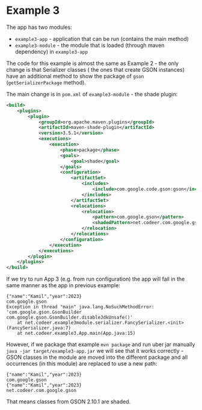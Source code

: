 # Example 3

The app has two modules:

* `example3-app` - application that can be run (contains the main method)
* `example3-module` - the module that is loaded (through maven dependency) in `example3-app`

The code for this example is almost the same as Example 2 - the only change is that Serializer classes (
the ones that create GSON instances) have an additional method to show the package of `gson` (`getSerializerPackage`
method).

The main change is in `pom.xml` of `example3-module` - the shade plugin:

```xml
<build>
    <plugins>
        <plugin>
            <groupId>org.apache.maven.plugins</groupId>
            <artifactId>maven-shade-plugin</artifactId>
            <version>3.5.1</version>
            <executions>
                <execution>
                    <phase>package</phase>
                    <goals>
                        <goal>shade</goal>
                    </goals>
                    <configuration>
                        <artifactSet>
                            <includes>
                                <include>com.google.code.gson:gson</include>
                            </includes>
                        </artifactSet>
                        <relocations>
                            <relocation>
                                <pattern>com.google.gson</pattern>
                                <shadedPattern>net.codeer.com.google.gson</shadedPattern>
                            </relocation>
                        </relocations>
                    </configuration>
                </execution>
            </executions>
        </plugin>
    </plugins>
</build>
```

If we try to run App 3 (e.g. from run configuration) the app will fail in the same manner as the app in previous
example:

```
{"name":"Kamil","year":2023}
com.google.gson
Exception in thread "main" java.lang.NoSuchMethodError: 'com.google.gson.GsonBuilder com.google.gson.GsonBuilder.disableJdkUnsafe()'
    at net.codeer.example3module.serializer.FancySerializer.<init>(FancySerializer.java:7)
    at net.codeer.example3.App.main(App.java:15)
```

However, if we package that example `mvn package` and run uber jar manually `java -jar target/example3-app.jar`
we will see that it works correctly - GSON classes in the module are moved into the different package and all
occurrences (in
this module) are replaced to use a new path:

```
{"name":"Kamil","year":2023}
com.google.gson
{"name":"Kamil","year":2023}
net.codeer.com.google.gson
```

That means classes from GSON 2.10.1 are shaded.
